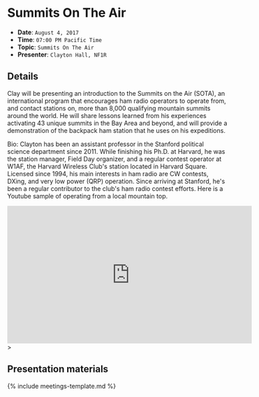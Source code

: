 # Summits On The Air

* **Date**: `August 4, 2017`
* **Time**: `07:00 PM Pacific Time`
* **Topic**: `Summits On The Air`
* **Presenter**: `Clayton Hall, NF1R`

## Details

Clay will be presenting an introduction to the Summits on the Air (SOTA), an international program that encourages ham radio operators to operate from, and contact stations on, more than 8,000 qualifying mountain summits around the world.  He will share lessons learned from his experiences activating 43 unique summits in the Bay Area and beyond, and will provide a demonstration of the backpack ham station that he uses on his expeditions.

Bio: Clayton has been an assistant professor in the Stanford political science department since 2011.  While finishing his Ph.D.  at Harvard, he was the station manager, Field Day organizer, and a regular contest operator at W1AF, the Harvard Wireless Club's station located in Harvard Square.  Licensed since 1994, his main interests in ham radio are CW contests, DXing, and very low power (QRP) operation.  Since arriving at Stanford, he's been a regular contributor to the club's ham radio contest efforts.
Here is a Youtube sample of operating from a local mountain top.

<iframe width="560" height="315" src="https://www.youtube.com/embed/UeDwLzCJYp0?si=ZbSu0Qcbet2oU9sb" title="YouTube video player" frameborder="0" allow="accelerometer; autoplay; clipboard-write; encrypted-media; gyroscope; picture-in-picture; web-share" referrerpolicy="strict-origin-when-cross-origin" allowfullscreen></iframe>>

## Presentation materials

{% include meetings-template.md %}

